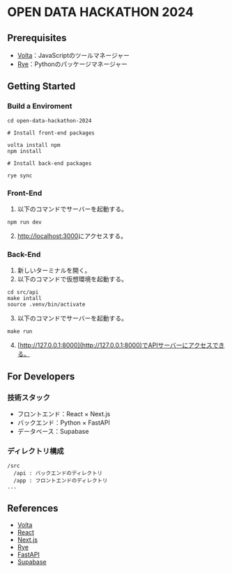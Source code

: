 # OPEN DATA HACKATHON 2024

## Prerequisites

- [Volta](https://docs.volta.sh/guide/getting-started)：JavaScriptのツールマネージャー
- [Rye](https://rye.astral.sh/)：Pythonのパッケージマネージャー

## Getting Started

### Build a Enviroment

```shell
cd open-data-hackathon-2024

# Install front-end packages

volta install npm
npm install

# Install back-end packages

rye sync
```

### Front-End

1. 以下のコマンドでサーバーを起動する。

```shell
npm run dev
```

2. [http://localhost:3000](http://localhost:3000)にアクセスする。

### Back-End

1. 新しいターミナルを開く。
2. 以下のコマンドで仮想環境を起動する。

```shell
cd src/api
make intall 
source .venv/bin/activate
```

3. 以下のコマンドでサーバーを起動する。

```shell
make run 
```

4. [http://127.0.0.1:8000](http://127.0.0.1:8000)でAPIサーバーにアクセスできる。


## For Developers

### 技術スタック

- フロントエンド：React × Next.js
- バックエンド：Python × FastAPI
- データベース：Supabase

### ディレクトリ構成

```plaintext
/src
  /api : バックエンドのディレクトリ
  /app : フロントエンドのディレクトリ
...
```

## References

- [Volta](https://docs.volta.sh/guide/getting-started)
- [React](https://ja.react.dev/learn)
- [Next.js](https://nextjs.org/docs)
- [Rye](https://rye.astral.sh/)
- [FastAPI](https://fastapi.tiangolo.com/ja/)
- [Supabase](https://supabase.com/docs/guides/database/overview)
